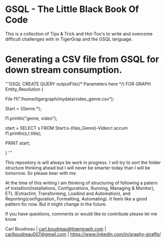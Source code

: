 # GSQL - The Little Black Book Of Code
This is a collection of Tips &amp; Trick and Hot-Too's to write and overcome difficult challenges with in TigerGrap and the GSQL language.

# Generating a CSV file from GSQL for down stream consumption.

'''GSQL
CREATE QUERY outputFile(/* Parameters here */) FOR GRAPH Entity_Resolution {

  File f1("/home/tigergraph/mydata/video_genre.csv");
  
  Start = {Genre.*};
  
  f1.println("genre, video");
  
  start = SELECT s FROM Start:s-(Has_Genre)-Video:t accum f1.println(s,t.title);
  
  PRINT start;
  
}
'''

This repository is will always be work in progress.  I will try to sort the folder structure thinking ahead but I will never be smarter today than I will be tomorrow.  So please bear with me.

At the time of this writing I am thinking of structuring of following a patern of Installion(Installations, Configurations, Running, Managing & Monitor), ETL (Extractint, Transforming, Loadind and Automation), and Reporting(configuration, Formatting, Automating).  It feels like a good pattern for now.  But it might change in the future.

If you have questions, comments or would like to contribute please let me know

Carl Boudreau | carl.boudreau@tigergraph.com | carlboudreau007@gmail.com | https://www.linkedin.com/in/graphy-giraffe/
